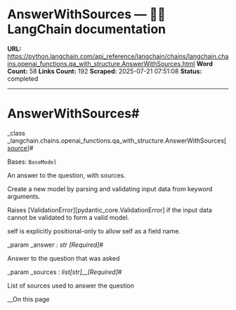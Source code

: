 # AnswerWithSources — 🦜🔗 LangChain  documentation

**URL:** https://python.langchain.com/api_reference/langchain/chains/langchain.chains.openai_functions.qa_with_structure.AnswerWithSources.html
**Word Count:** 58
**Links Count:** 192
**Scraped:** 2025-07-21 07:51:08
**Status:** completed

---

# AnswerWithSources\#

_class _langchain.chains.openai\_functions.qa\_with\_structure.AnswerWithSources[\[source\]](https://python.langchain.com/api_reference/_modules/langchain/chains/openai_functions/qa_with_structure.html#AnswerWithSources)\#     

Bases: `BaseModel`

An answer to the question, with sources.

Create a new model by parsing and validating input data from keyword arguments.

Raises \[ValidationError\]\[pydantic\_core.ValidationError\] if the input data cannot be validated to form a valid model.

self is explicitly positional-only to allow self as a field name.

_param _answer _: str_ _\[Required\]_\#     

Answer to the question that was asked

_param _sources _: list\[str\]__\[Required\]_\#     

List of sources used to answer the question

__On this page